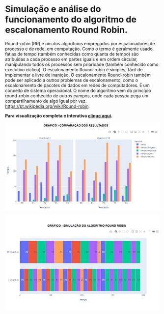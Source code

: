 # Simulação e análise do funcionamento do algoritmo de escalonamento Round Robin. 


Round-robin (RR) é um dos algoritmos empregados por escalonadores de processo e de rede, em computação. Como o termo é geralmente usado, fatias de tempo (também conhecidas como quanta de tempo) são atribuídas a cada processo em partes iguais e em ordem circular, manipulando todos os processos sem prioridade (também conhecido como executivo cíclico). O escalonamento Round-robin é simples, fácil de implementar e livre de inanição. O escalonamento Round-robin também pode ser aplicado a outros problemas de escalonamento, como o escalonamento de pacotes de dados em redes de computadores. É um conceito de sistema operacional. O nome do algoritmo vem do princípio round-robin conhecido de outros campos, onde cada pessoa pega um compartilhamento de algo igual por vez. https://pt.wikipedia.org/wiki/Round-robin.

**Para visualização completa e interativa [clique aqui](https://nbviewer.jupyter.org/github/WeDias/Simula-R-R/blob/12cca92d41894e07b9c08629fd687d55dffd08c5/Simular.ipynb).**  

![comp](https://github.com/WeDias/Simula-R-R/blob/main/ignorar/comparacao.png)

![simu](https://github.com/WeDias/Simula-R-R/blob/main/ignorar/simulacao.png)

